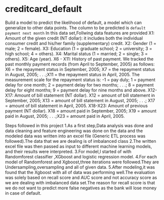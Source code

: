 # creditcard_default
Build a model to predict the likelihood of default, a model which can generalize to
other data points. The column to be predicted is `default payment next month`
In this data set,Follwing data features are provided
X1: Amount of the given credit (NT dollar): it includes both the individual consumer credit and his/her family (supplementary) credit.
X2: Gender (1 = male; 2 = female).
X3: Education (1 = graduate school; 2 = university; 3 = high school; 4 = others).
X4: Marital status (1 = married; 2 = single; 3 = others).
X5: Age (year).
X6 - X11: History of past payment. We tracked the past monthly payment records (from April to September, 2005) as follows: X6 = the repayment status in September, 2005; X7 = the repayment status in August, 2005; . . .;X11 = the repayment status in April, 2005. The measurement scale for the repayment status is: -1 = pay duly; 1 = payment delay for one month; 2 = payment delay for two months; . . .; 8 = payment delay for eight months; 9 = payment delay for nine months and above.
X12-X17: Amount of bill statement (NT dollar). X12 = amount of bill statement in September, 2005; X13 = amount of bill statement in August, 2005; . . .; X17 = amount of bill statement in April, 2005. 
X18-X23: Amount of previous payment (NT dollar). X18 = amount paid in September, 2005; X19 = amount paid in August, 2005; . . .;X23 = amount paid in April, 2005.

Steps followed in this project
1.As a first step,Data analysis was done and data cleaning and feature engineering was done on the data and the modeled data was written into an excel file (Generic ETL process was followed).The data that we are dealing is of imbalanced class
2.The written excel file was then passed as input to different machine learning models, and their results were interpreted.
3.For model,I started of with Randomforest classifier ,XGboost and logistic regression model.
4.For each model of Randomforest and Xgboost,three iterations were followed.They are Undersampling,oversampling and all of given data.
5.After modeling,it was found that the Xgboost with all of data was performing well.The evaluation was solely based on recall score and AUC score and not accuracy score as we are dealing with imbalanced data set.The reason for recall score is that we do not want to predict more false negatives as the bank will lose money in case of default.
